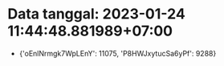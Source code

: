 # Data tanggal: 2023-01-24 11:44:48.881989+07:00

* {'oEnlNrmgk7WpLEnY': 11075, 'P8HWJxytucSa6yPf': 9288}
